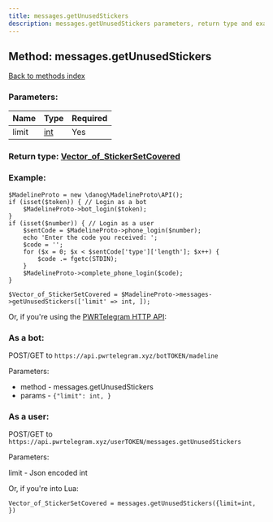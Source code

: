 ```yaml
---
title: messages.getUnusedStickers
description: messages.getUnusedStickers parameters, return type and example
---
```

## Method: messages.getUnusedStickers  
[Back to methods index](index.md)


### Parameters:

| Name     |    Type       | Required |
|----------|---------------|----------|
|limit|[int](../types/int.md) | Yes|


### Return type: [Vector\_of\_StickerSetCovered](../types/StickerSetCovered.md)

### Example:


```
$MadelineProto = new \danog\MadelineProto\API();
if (isset($token)) { // Login as a bot
    $MadelineProto->bot_login($token);
}
if (isset($number)) { // Login as a user
    $sentCode = $MadelineProto->phone_login($number);
    echo 'Enter the code you received: ';
    $code = '';
    for ($x = 0; $x < $sentCode['type']['length']; $x++) {
        $code .= fgetc(STDIN);
    }
    $MadelineProto->complete_phone_login($code);
}

$Vector_of_StickerSetCovered = $MadelineProto->messages->getUnusedStickers(['limit' => int, ]);
```

Or, if you're using the [PWRTelegram HTTP API](https://pwrtelegram.xyz):

### As a bot:

POST/GET to `https://api.pwrtelegram.xyz/botTOKEN/madeline`

Parameters:

* method - messages.getUnusedStickers
* params - `{"limit": int, }`



### As a user:

POST/GET to `https://api.pwrtelegram.xyz/userTOKEN/messages.getUnusedStickers`

Parameters:

limit - Json encoded int



Or, if you're into Lua:

```
Vector_of_StickerSetCovered = messages.getUnusedStickers({limit=int, })
```

